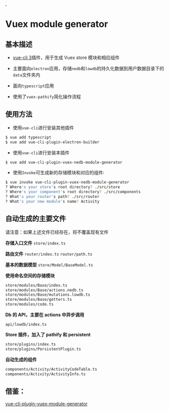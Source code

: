 <a href="https://npmjs.com/package/vue-cli-plugin-vuex-nedb-module-generator">
    <img alt="" src="https://img.shields.io/npm/v/vue-cli-plugin-vuex-module-generator/latest.svg?style=flat-square">
</a>
<a href="https://npmjs.com/package/vue-cli-plugin-vuex-nedb-module-generator">
    <img alt="" src="https://img.shields.io/npm/dm/vue-cli-plugin-vuex-module-generator.svg?style=flat-square">
</a>

# Vuex module generator

## 基本描述

- [vue-cli 3](https://github.com/vuejs/vue-cli)插件，用于生成 Vuex store 模块和相应组件

- 主要面向`electron`应用，存储`nedb`和`lowdb`的持久化数据到用户数据目录下的`data`文件夹内

- 面向`typescript`应用

- 使用了`vuex-pathify`简化操作流程

## 使用方法

- 使用`vue-cli`进行安装其他插件

```sh
$ vue add typescript
$ vue add vue-cli-plugin-electron-builder
```

- 使用`vue-cli`进行安装本插件

```sh
$ vue add vue-cli-plugin-vuex-nedb-module-generator
```

- 使用`Invoke`可生成新的存储模块和对应的组件:

```sh
$ vue invoke vue-cli-plugin-vuex-nedb-module-generator
? Where's your store's root directory? ./src/store
? Where's your component's root directory? ./src/components
? What's your router's path? ./src/router
? What's your new module's name? Activity
```

## 自动生成的主要文件

请注意：如果上述文件已经存在，将不覆盖现有文件

**存储入口文件**
`store/index.ts`

**路由文件**
`router/index.ts`
`router/path.ts`

**基本的数据模型**
`store/Model/BaseModel.ts`

**使用命名空间的存储模块**

```sh
store/modules/Base/index.ts
store/modules/Base/actions.nedb.ts
store/modules/Base/mutations.lowdb.ts
store/modules/Base/getters.ts
store/modules/code.ts
```

**Db 的 API，主要在 actions 中异步调用**

`api/lowdb/index.ts`

**Store 插件，加入了 pathify 和 persistent**

```sh
store/plugins/index.ts
store/plugins/PersistentPlugin.ts
```

**自动生成的组件**

```sh
components/Activity/ActivityCodeTable.ts
components/Activity/ActivityInfo.ts
```

## 借鉴：

[vue-cli-plugin-vuex-module-generator](https://github.com/paulgv/vue-cli-plugin-vuex-module-generator)
